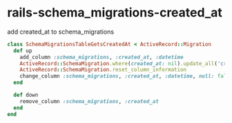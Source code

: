 # rails-schema_migrations-created_at

add created_at to schema_migrations

```ruby
class SchemaMigrationsTableGetsCreatedAt < ActiveRecord::Migration
  def up
    add_column :schema_migrations, :created_at, :datetime
    ActiveRecord::SchemaMigration.where(created_at: nil).update_all('created_at = now()')
    ActiveRecord::SchemaMigration.reset_column_information
    change_column :schema_migrations, :created_at, :datetime, null: false
  end

  def down
    remove_column :schema_migrations, :created_at
  end
end
```
